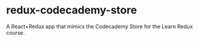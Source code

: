 # redux-codecademy-store
A React+Redux app that mimics the Codecademy Store for the Learn Redux course.
